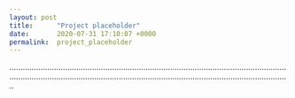 ```yaml
---
layout: post
title:      "Project placeholder"
date:       2020-07-31 17:10:07 +0000
permalink:  project_placeholder
---
```


..........................................................................................................................................................................................................................................................
